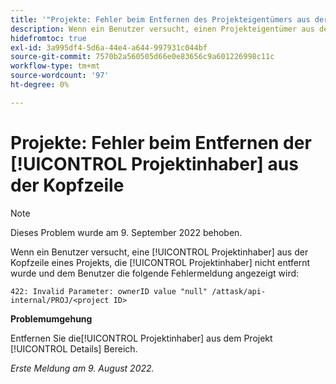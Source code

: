 ```yaml
---
title: '"Projekte: Fehler beim Entfernen des Projekteigentümers aus der Kopfzeile'
description: Wenn ein Benutzer versucht, einen Projekteigentümer aus der Kopfzeile eines Projekts zu entfernen, wird der Projekteigentümer nicht entfernt und der Benutzer wird mit einer Fehlermeldung informiert.
hidefromtoc: true
exl-id: 3a995df4-5d6a-44e4-a644-997931c044bf
source-git-commit: 7570b2a560505d66e0e83656c9a601226998c11c
workflow-type: tm+mt
source-wordcount: '97'
ht-degree: 0%

---
```


# Projekte: Fehler beim Entfernen der [!UICONTROL Projektinhaber] aus der Kopfzeile

>[!NOTE]
>
>Dieses Problem wurde am 9. September 2022 behoben.

Wenn ein Benutzer versucht, eine [!UICONTROL Projektinhaber] aus der Kopfzeile eines Projekts, die [!UICONTROL Projektinhaber] nicht entfernt wurde und dem Benutzer die folgende Fehlermeldung angezeigt wird:

`422: Invalid Parameter: ownerID value "null" /attask/api-internal/PROJ/<project ID>`

**Problemumgehung**

Entfernen Sie die[!UICONTROL  Projektinhaber] aus dem Projekt [!UICONTROL Details] Bereich.

_Erste Meldung am 9. August 2022._
